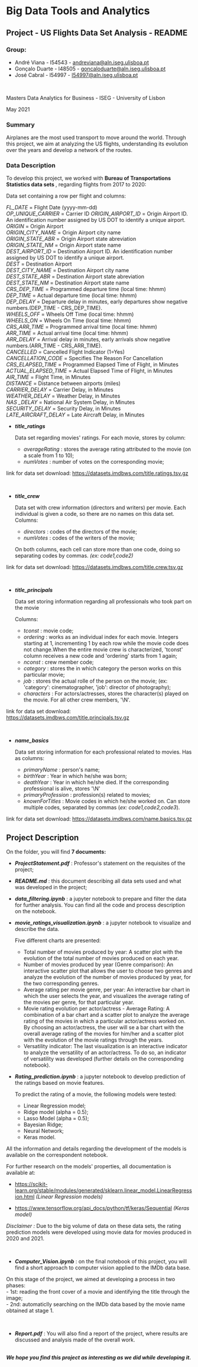# Big Data Tools and Analytics

## Project - US Flights Data Set Analysis - README

### Group:

   - André Viana - l54543 - andreviana@aln.iseg.ulisboa.pt
   - Gonçalo Duarte - l48505 - goncaloduarte@aln.iseg.ulisboa.pt
   - José Cabral - l54997 - l54997@aln.iseg.ulisboa.pt
<br>

Masters Data Analytics for Business - ISEG - University of Lisbon

May 2021

### Summary

Airplanes are the most used transport to move around the world. Through this project, we aim at analyzing the US flights, understanding its evolution over the years and develop a network of the routes.

### Data Description

To develop this project, we worked with <b> Bureau of Transportations Statistics data sets </b>, regarding flights from 2017 to 2020:

Data set containing a row per flight and columns:

<i>FL_DATE</i> = Flight Date (yyyy-mm-dd)  
<i>OP_UNIQUE_CARRIER</i> = Carrier ID 
<i>ORIGIN_AIRPORT_ID</i> = Origin Airport ID. An identification number assigned by US DOT to identify a unique airport.  
<i>ORIGIN</i> = Origin Airport  
<i>ORIGIN_CITY_NAME</i> = Origin Airport city name  
<i>ORIGIN_STATE_ABR</i> = Origin Airport state abreviation  
<i>ORIGIN_STATE_NM</i> = Origin Airport state name  
<i>DEST_AIRPORT_ID</i> = Destination Airport ID. An identification number assigned by US DOT to identify a unique airport.  
<i>DEST</i> = Destination Airport  
<i>DEST_CITY_NAME</i> = Destination Airport city name  
<i>DEST_STATE_ABR</i> = Destination Airport state abreviation  
<i>DEST_STATE_NM</i> = Destination Airport state name  
<i>CRS_DEP_TIME</i> = Programmed departure time (local time: hhmm)  
<i>DEP_TIME</i> = Actual departure time (local time: hhmm)  
<i>DEP_DELAY</i> = Departure delay in minutes, early departures show negative numbers.(DEP_TIME - CRS_DEP_TIME).  
<i>WHEELS_OFF</i> = Wheels Off Time (local time: hhmm)  
<i>WHEELS_ON</i> =  Wheels On Time (local time: hhmm)  
<i>CRS_ARR_TIME</i> = Programmed arrival time (local time: hhmm)  
<i>ARR_TIME</i> = Actual arrival time (local time: hhmm)  
<i>ARR_DELAY</i> = Arrival delay in minutes, early arrivals show negative numbers.(ARR_TIME - CRS_ARR_TIME).  
<i>CANCELLED</i> = Cancelled Flight Indicator (1=Yes)   
<i>CANCELLATION_CODE</i> = Specifies The Reason For Cancellation   
<i>CRS_ELAPSED_TIME</i> = Programmed Elapsed Time of Flight, in Minutes  
<i>ACTUAL_ELAPSED_TIME</i> = Actual Elapsed Time of Flight, in Minutes  
<i>AIR_TIME</i> = Flight Time, in Minutes  
<i>DISTANCE</i> = Distance between airports (miles)  
<i>CARRIER_DELAY</i> = Carrier Delay, in Minutes  
<i>WEATHER_DELAY</i> = Weather Delay, in Minutes  
<i>NAS _DELAY</i> = National Air System Delay, in Minutes  
<i>SECURITY_DELAY</i> = Security Delay, in Minutes  
<i>LATE_AIRCRAFT_DELAY</i> = Late Aircraft Delay, in Minutes  


   - <b><i>title_ratings</i></b>

     Data set regarding movies' ratings. For each movie, stores by column:
        - <i>averageRating</i> : stores the average rating attributed to the movie (on a scale from 1 to 10);
        - <i>numVotes</i> : number of votes on the corresponding movie;   

 link for data set download: https://datasets.imdbws.com/title.ratings.tsv.gz
 
 <br>
        
   - <b><i>title_crew</i></b>
   
     Data set with crew information (directors and writers) per movie. Each individual is given a code, so there are no names on this data set. Columns:
        - <i>directors</i> : codes of the directors of the movie;
        - <i>numVotes</i> : codes of the writers of the movie;  
     
     On both columns, each cell can store more than one code, doing so separating codes by commas. <i>(ex: code1,code2)</i>
     
 link for data set download: https://datasets.imdbws.com/title.crew.tsv.gz
 
 <br>
 
   - <b><i>title_principals</i></b>
   
     Data set storing information regarding all professionals who took part on the movie
    
     Columns:
        - <i>tconst</i> : movie code;
        - <i>ordering</i> : works as an individual index for each movie. Integers starting at 1, incrementing 1 by each row while the movie code does not change.When the entire movie crew is characterized, 'tconst' column receives a new code and 'ordering' starts from 1 again;
        - <i>nconst</i> : crew member code;
        - <i>category</i> : stores the in which category the person works on this particular movie;
        - <i>job</i> : stores the actual rolle of the person on the movie; (ex: 'category': cinematographer, 'job': director of photography);
        - <i>characters</i> : For actors/actresses, stores the character(s) played on the movie. For all other crew members, '\N'. 

 link for data set download: https://datasets.imdbws.com/title.principals.tsv.gz
 
 <br>
     
   - <b><i>name_basics</i></b>
   
     Data set storing information for each professional related to movies. Has as columns:
        - <i>primaryName</i> : person's name;
        - <i>birthYear</i> : Year in which he/she was born;
        - <i>deathYear</i> : Year in which he/she died. If the corresponding professional is alive, stores '\N'
        - <i>primaryProfession</i> : profession(s) related to movies;
        - <i>knownForTitles</i> : Movie codes in which he/she worked on. Can store multiple codes, separated by commas (<i>ex: code1,code2,code3</i>).
        
 link for data set download: https://datasets.imdbws.com/name.basics.tsv.gz
     
## Project Description


On the folder, you will find <b>7 documents: </b> 

  - <b><i>ProjectStatement.pdf</i></b> : Professor's statement on the requisites of the project;
  

  - <b><i>README.md</i></b> : this document describing all data sets used and what was developed in the project;
  
  
  - <b><i>data_filtering.ipynb</i></b> : a jupyter notebook to prepare and filter the data for further analysis. You can find all the code and process description on the notebook.


  - <b><i>movie_ratings_visualization.ipynb</i></b> : a jupyter notebook to visualize and describe the data.
  
      Five different charts are presented:
      <br>
      - Total number of movies produced by year:
              A scatter plot with the evolution of the total number of movies produced on each year.
              <br>
      - Number of movies produced by year (Genre comparison):
              An interactive scatter plot that allows the user to choose two genres and analyze the evolution of     the number of movies produced by year, for the two corresponding genres.
              <br>
      - Average rating per movie genre, per year:
              An interactive bar chart in which the user selects the year, and visualizes the average rating of the movies per genre, for that particular year.
              <br>
      - Movie rating evolution per actor/actress - Average Rating:
              A combination of a bar chart and a scatter plot to analyze the average rating of the movies in which a particular actor/actress worked on. By choosing an actor/actress, the user will se a bar chart with the overall average rating of the movies for him/her and a scatter plot with the evolution of the movie ratings through the years.
              <br>
      - Versatility indicator:
              The last visualization is an interactive indicator to analyze the versatility of an actor/actress. To do so, an indicator of versatility was developed (further details on the corresponding notebook).
              <br>
  - <b><i>Rating_prediction.ipynb</i></b> : a jupyter notebook to develop prediction of the ratings based on movie features.
  
      To predict the rating of a movie, the following models were tested:
      <br>
      - Linear Regression model;
         <br>
      - Ridge model (alpha = 0.5);
         <br>
      - Lasso Model (alpha = 0.5);
         <br>
      - Bayesian Ridge;
         <br>
      - Neural Network;
         <br>
      - Keras model.
         <br>
  
  All the information and details regarding the development of the models is available on the correspondent notebook.
  
  For further research on the models' properties, all documentation is available at: 
  
 - https://scikit-learn.org/stable/modules/generated/sklearn.linear_model.LinearRegression.html <i>(Linear Regression models)</i>
      
 - https://www.tensorflow.org/api_docs/python/tf/keras/Sequential <i>(Keras model)</i>
  
  <i>Disclaimer : </i> Due to the big volume of data on these data sets, the rating prediction models were developed using movie data for movies produced in 2020 and 2021.
  
  <br>
  
  - <b><i>Computer_Vision.ipynb</i></b> : on the final notebook of this project, you will find a short approach to computer vision applied to the IMDb data base. 
  
  On this stage of the project, we aimed at developing a process in two phases:
      <br>
      - 1st: reading the front cover of a movie and identifying the title through the image;
      <br>
      - 2nd: automaticlly searching on the IMDb data based by the movie name obtained at stage 1.
      
<br>

 - <b><i>Report.pdf</i></b> : You will also find a report of the project, where results are discussed and analysis made of the overall work.

<br>
<b><i>We hope you find this project as interesting as we did while developing it.</i></b>
